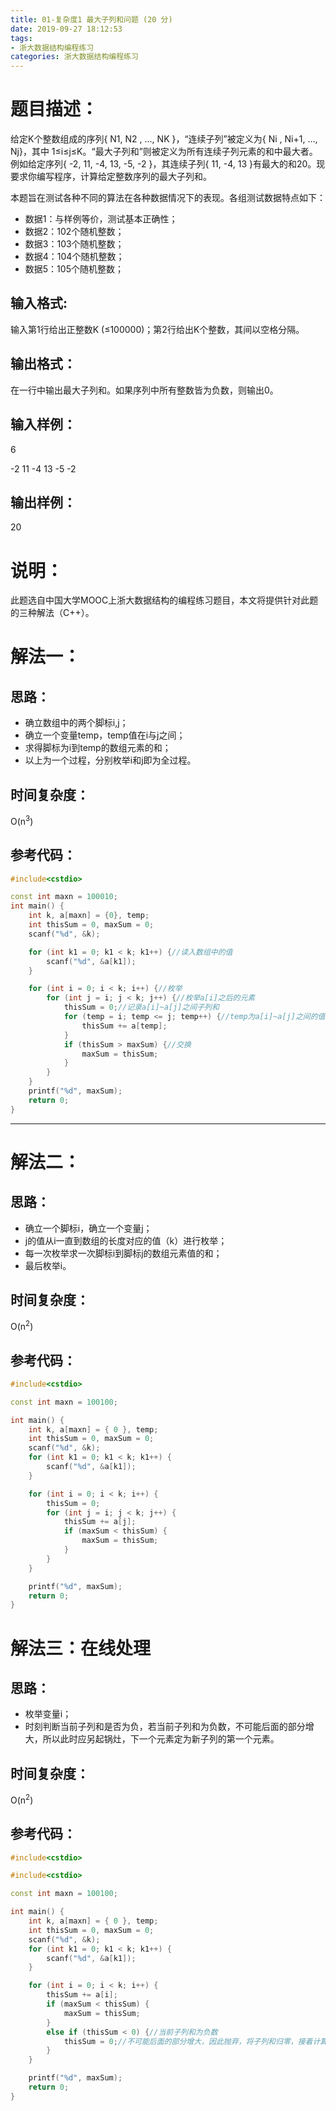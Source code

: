```yaml
---
title: 01-复杂度1 最大子列和问题 (20 分)
date: 2019-09-27 18:12:53
tags:
- 浙大数据结构编程练习
categories: 浙大数据结构编程练习
---
```

# 题目描述：
给定K个整数组成的序列{ N1, N2 , ..., NK }，“连续子列”被定义为{ Ni
, N​i+1, ..., Nj}，其中 1≤i≤j≤K。“最大子列和”则被定义为所有连续子列元素的和中最大者。例如给定序列{ -2, 11, -4, 13, -5, -2 }，其连续子列{ 11, -4, 13 }有最大的和20。现要求你编写程序，计算给定整数序列的最大子列和。

本题旨在测试各种不同的算法在各种数据情况下的表现。各组测试数据特点如下：

- 数据1：与样例等价，测试基本正确性；
- 数据2：102个随机整数；
- 数据3：103个随机整数；
- 数据4：104个随机整数；
- 数据5：105个随机整数；

## 输入格式:
输入第1行给出正整数K (≤100000)；第2行给出K个整数，其间以空格分隔。
## 输出格式：
在一行中输出最大子列和。如果序列中所有整数皆为负数，则输出0。
## 输入样例：
6

-2 11 -4 13 -5 -2
## 输出样例：
20
<br/>

# 说明：
此题选自中国大学MOOC上浙大数据结构的编程练习题目，本文将提供针对此题的三种解法（C++）。
# 解法一：
## 思路：
- 确立数组中的两个脚标i,j；
- 确立一个变量temp，temp值在i与j之间；
- 求得脚标为i到temp的数组元素的和；
- 以上为一个过程，分别枚举i和j即为全过程。
## 时间复杂度：
O(n<sup>3</sup>)
## 参考代码：
``` c++
#include<cstdio>

const int maxn = 100010;
int main() {
	int k, a[maxn] = {0}, temp;
	int thisSum = 0, maxSum = 0;
	scanf("%d", &k);

	for (int k1 = 0; k1 < k; k1++) {//读入数组中的值
		scanf("%d", &a[k1]);
	}

	for (int i = 0; i < k; i++) {//枚举
		for (int j = i; j < k; j++) {//枚举a[i]之后的元素
			thisSum = 0;//记录a[i]~a[j]之间子列和
			for (temp = i; temp <= j; temp++) {//temp为a[i]~a[j]之间的值
				thisSum += a[temp];
			}
			if (thisSum > maxSum) {//交换
				maxSum = thisSum;
			}
		}
	}
	printf("%d", maxSum);
	return 0;
}
```
<hr/>

# 解法二：
## 思路：
- 确立一个脚标i，确立一个变量j；
- j的值从i一直到数组的长度对应的值（k）进行枚举；
- 每一次枚举求一次脚标i到脚标j的数组元素值的和；
- 最后枚举i。
## 时间复杂度：
O(n<sup>2</sup>)
## 参考代码：
```c++
#include<cstdio>

const int maxn = 100100;

int main() {
	int k, a[maxn] = { 0 }, temp;
	int thisSum = 0, maxSum = 0;
	scanf("%d", &k);
	for (int k1 = 0; k1 < k; k1++) {
		scanf("%d", &a[k1]);
	}

	for (int i = 0; i < k; i++) {
		thisSum = 0;
		for (int j = i; j < k; j++) {
			thisSum += a[j];
			if (maxSum < thisSum) {
				maxSum = thisSum;
			}
		}
	}

	printf("%d", maxSum);
	return 0;
}
```

# 解法三：在线处理
## 思路：
- 枚举变量i；
- 时刻判断当前子列和是否为负，若当前子列和为负数，不可能后面的部分增大，所以此时应另起锅灶，下一个元素定为新子列的第一个元素。
## 时间复杂度：
O(n<sup>2</sup>)
## 参考代码：
```c++
#include<cstdio>

#include<cstdio>

const int maxn = 100100;

int main() {
	int k, a[maxn] = { 0 }, temp;
	int thisSum = 0, maxSum = 0;
	scanf("%d", &k);
	for (int k1 = 0; k1 < k; k1++) {
		scanf("%d", &a[k1]);
	}

	for (int i = 0; i < k; i++) {
		thisSum += a[i];
		if (maxSum < thisSum) {
			maxSum = thisSum;
		}
		else if (thisSum < 0) {//当前子列和为负数
			thisSum = 0;//不可能后面的部分增大，因此抛弃，将子列和归零，接着计算
		}
	}

	printf("%d", maxSum);
	return 0;
}
```